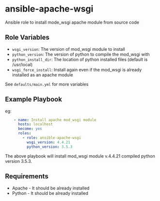 # ansible-apache-wsgi

Ansible role to install mode_wsgi apache module from source code


Role Variables
--------------

- `wsgi_version`: The version of mod_wsgi module to install
- `python_version`: The version of python to compile the mod_wsgi with
- `python_install_dir`: The location of python installed files (default is /usr/local)
- `wsgi_force_install`: Install again even if the mod_wsgi is already installed as an apache module

See `defaults/main.yml` for more variables


Example Playbook
----------------

eg:

``` yaml
    - name: Install apache mod_wsgi module
      hosts: localhost
      become: yes
      roles:
        - role: ansible-apache-wsgi
          wsgi_version: 4.4.21
          python_version: 3.5.3
```

The above playbook will install mod_wsgi module v.4.4.21 compiled python version 3.5.3.

Requirements
------------

- Apache - It should be already installed
- Python - It should be already installed


